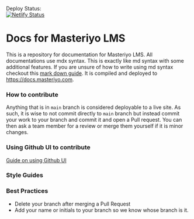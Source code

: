 
Deploy Status:  
[![Netlify Status](https://api.netlify.com/api/v1/badges/3a9b402a-af95-4051-9025-f762197bdb5b/deploy-status)](https://app.netlify.com/sites/masteriyo-docs/deploys)

# Docs for Masteriyo LMS

This is a repository for documentation for Masteriyo LMS. All documentations use mdx syntax. This is exactly like md syntax with some additional features. If you are unsure of how to write using md syntax checkout this [mark down guide](https://www.markdownguide.org/basic-syntax/). It is compiled and deployed to https://docs.masteriyo.com.

### How to contribute

Anything that is in `main` branch is considered deployable to a live site. As such, it is wise to not commit directly to `main` branch but instead commit your work to your branch and commit it and open a Pull request. You can then ask a team member for a review or merge them yourself if it is minor changes.

### Using Github UI to contribute

[Guide on using Github UI](contributing-using-github-ui.mdx)

### Style Guides

### Best Practices

- Delete your branch after merging a Pull Request
- Add your name or initials to your branch so we know whose branch is it.





